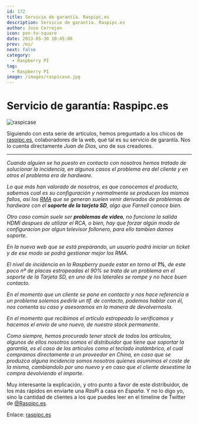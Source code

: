 ```yaml
---
id: 172
title: Servicio de garantía. Raspipc.es
description: Servicio de garantía. Raspipc.es
author: Jose Cerrejon
icon: pen-to-square
date: 2013-05-30 10:45:00
prev: /es/
next: false
category:
  - Raspberry PI
tag:
  - Raspberry PI
image: /images/raspicase.jpg
---
```


# Servicio de garantía: Raspipc.es

![raspicase](/images/raspicase.jpg)

Siguiendo con esta serie de artículos, hemos preguntado a los chicos de [raspipc.es](http://raspipc.es), colaboradores de la web, qué tal es su servicio de garantía. Nos lo cuenta directamente *Juan de Dios*, uno de sus creadores.

- - -
*Cuando alguien se ha puesto en contacto con nosotros hemos tratado de solucionar la incidencia, en algunos casos el problema era del cliente y en otros el problema era de hardware.*

*Lo que más han valorado de nosotros, es que conocemos el producto, sabemos cual es su configuración y normalmente se producen los mismos fallos, así los [RMA](http://es.wikipedia.org/wiki/RMA) que se generan suelen venir derivados de problemas de hardware con el ***soporte de la tarjeta SD***, algo que Farnell conoce bien.*

*Otro caso común suele ser ***problemas de video***, no funciona la salida HDMI despues de utilizar el RCA, o bien, hay que forzar algún modo de configuracion por algun televisor follonero, para ello tambien damos soporte.*

*En la nueva web que se está preparando, un usuario podrá iniciar un ticket y de ese modo se podrá gestionar mejor los RMA.*

*El nivel de incidencia en la Raspberry puede estar en torno al ***1%***, de este poco nº de placas estropeadas el 90% se trata de un problema en el soporte de la Tarjeta SD, en uno de los laterales se rompe y no hace buen contacto.*

*En el momento que un cliente se pone en contacto y nos hace referencia a un problema solemos pedirle un tlf. de contacto, podemos hablar con él, nos comenta su caso y asesoramos en la manera de devolvernosla.*

*En el momento que recibimos el artículo estropeado lo verificamos y hacemos el envío de uno nuevo, de nuestro stock permanente.*

*Como siempre, hemos procurado tener stock de todos los artículos, algunos de ellos nosotros somos el distribuidor que tiene que soportar la garantía, es el caso de los artículos como el teclado inalámbrico, el cual compramos directamente a un proveedor en China, en caso que se produzca alguna incidencia somos nosotros quienes asumimos el coste de la misma, cambiandolo por uno nuevo y en caso que el cliente desestime la compra devolviendo el importe.*

Muy interesante la explicación, y otro punto a favor de este distribuidor, de los más rápidos en enviarte una *RasPi* a casa en *España*. Y no lo digo yo, sino la cantidad de clientes a los que puedes leer en el timeline de Twitter de [@Raspipc.es](https://twitter.com/raspipc).

Enlace: [raspipc.es](http://raspipc.es)